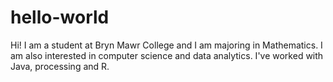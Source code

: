 # hello-world

Hi! I am a student at Bryn Mawr College and I am majoring in Mathematics. I am also interested in computer science and data analytics. I've worked with Java, processing and R. 
